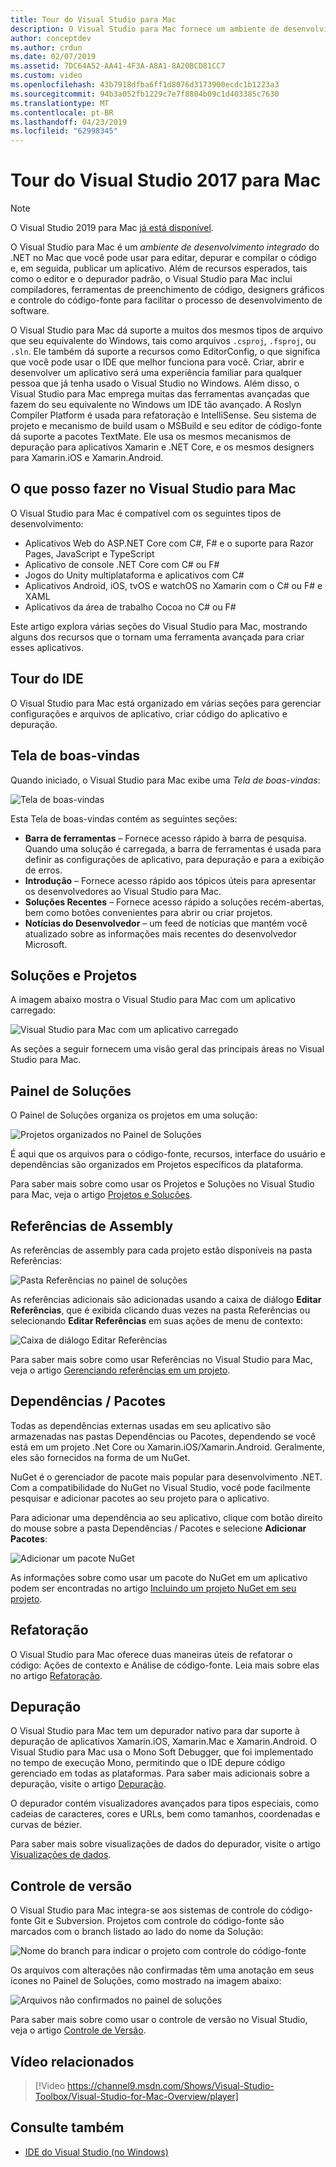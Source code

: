 ```yaml
---
title: Tour do Visual Studio para Mac
description: O Visual Studio para Mac fornece um ambiente de desenvolvimento integrado para compilar aplicativos .NET no macOS, incluindo sites ASP.NET Core e projetos Xamarin para iOS, Android, Mac e Xamarin.Forms.
author: conceptdev
ms.author: crdun
ms.date: 02/07/2019
ms.assetid: 7DC64A52-AA41-4F3A-A8A1-8A20BCD81CC7
ms.custom: video
ms.openlocfilehash: 43b7918dfba6ff1d8076d3173900ecdc1b1223a3
ms.sourcegitcommit: 94b3a052fb1229c7e7f8804b09c1d403385c7630
ms.translationtype: MT
ms.contentlocale: pt-BR
ms.lasthandoff: 04/23/2019
ms.locfileid: "62998345"
---
```

# <a name="visual-studio-2017-for-mac-tour"></a>Tour do Visual Studio 2017 para Mac

> [!NOTE]
> O Visual Studio 2019 para Mac [já está disponível](installation.md).

O Visual Studio para Mac é um _ambiente de desenvolvimento integrado_ do .NET no Mac que você pode usar para editar, depurar e compilar o código e, em seguida, publicar um aplicativo. Além de recursos esperados, tais como o editor e o depurador padrão, o Visual Studio para Mac inclui compiladores, ferramentas de preenchimento de código, designers gráficos e controle do código-fonte para facilitar o processo de desenvolvimento de software.

O Visual Studio para Mac dá suporte a muitos dos mesmos tipos de arquivo que seu equivalente do Windows, tais como arquivos `.csproj`, `.fsproj`, ou `.sln`. Ele também dá suporte a recursos como EditorConfig, o que significa que você pode usar o IDE que melhor funciona para você.
Criar, abrir e desenvolver um aplicativo será uma experiência familiar para qualquer pessoa que já tenha usado o Visual Studio no Windows. Além disso, o Visual Studio para Mac emprega muitas das ferramentas avançadas que fazem do seu equivalente no Windows um IDE tão avançado. A Roslyn Compiler Platform é usada para refatoração e IntelliSense. Seu sistema de projeto e mecanismo de build usam o MSBuild e seu editor de código-fonte dá suporte a pacotes TextMate. Ele usa os mesmos mecanismos de depuração para aplicativos Xamarin e .NET Core, e os mesmos designers para Xamarin.iOS e Xamarin.Android.

## <a name="what-can-i-do-in-visual-studio-for-mac"></a>O que posso fazer no Visual Studio para Mac

O Visual Studio para Mac é compatível com os seguintes tipos de desenvolvimento:

- Aplicativos Web do ASP.NET Core com C#, F# e o suporte para Razor Pages, JavaScript e TypeScript
- Aplicativo de console .NET Core com C# ou F#
- Jogos do Unity multiplataforma e aplicativos com C#
- Aplicativos Android, iOS, tvOS e watchOS no Xamarin com o C# ou F# e XAML
- Aplicativos da área de trabalho Cocoa no C# ou F#

Este artigo explora várias seções do Visual Studio para Mac, mostrando alguns dos recursos que o tornam uma ferramenta avançada para criar esses aplicativos.

## <a name="ide-tour"></a>Tour do IDE

O Visual Studio para Mac está organizado em várias seções para gerenciar configurações e arquivos de aplicativo, criar código do aplicativo e depuração.

## <a name="welcome-screen"></a>Tela de boas-vindas

Quando iniciado, o Visual Studio para Mac exibe uma *Tela de boas-vindas*:

![Tela de boas-vindas](media/ide-tour-image1.png)

Esta Tela de boas-vindas contém as seguintes seções:

- **Barra de ferramentas** – Fornece acesso rápido à barra de pesquisa. Quando uma solução é carregada, a barra de ferramentas é usada para definir as configurações de aplicativo, para depuração e para a exibição de erros.
- **Introdução** – Fornece acesso rápido aos tópicos úteis para apresentar os desenvolvedores ao Visual Studio para Mac.
- **Soluções Recentes** – Fornece acesso rápido a soluções recém-abertas, bem como botões convenientes para abrir ou criar projetos.
- **Notícias do Desenvolvedor** – um feed de notícias que mantém você atualizado sobre as informações mais recentes do desenvolvedor Microsoft.

## <a name="solutions-and-projects"></a>Soluções e Projetos

A imagem abaixo mostra o Visual Studio para Mac com um aplicativo carregado:

![Visual Studio para Mac com um aplicativo carregado](media/ide-tour-image17.png)

As seções a seguir fornecem uma visão geral das principais áreas no Visual Studio para Mac.

## <a name="solution-pad"></a>Painel de Soluções

O Painel de Soluções organiza os projetos em uma solução:

![Projetos organizados no Painel de Soluções](media/ide-tour-image18.png)

É aqui que os arquivos para o código-fonte, recursos, interface do usuário e dependências são organizados em Projetos específicos da plataforma.

Para saber mais sobre como usar os Projetos e Soluções no Visual Studio para Mac, veja o artigo [Projetos e Soluções](/visualstudio/mac/projects-and-solutions).

## <a name="assembly-references"></a>Referências de Assembly

As referências de assembly para cada projeto estão disponíveis na pasta Referências:

![Pasta Referências no painel de soluções](media/ide-tour-image19.png)

As referências adicionais são adicionadas usando a caixa de diálogo **Editar Referências**, que é exibida clicando duas vezes na pasta Referências ou selecionando **Editar Referências** em suas ações de menu de contexto:

![Caixa de diálogo Editar Referências](media/ide-tour-image20.png)

Para saber mais sobre como usar Referências no Visual Studio para Mac, veja o artigo [Gerenciando referências em um projeto](/visualstudio/mac/managing-references-in-a-project).

## <a name="dependencies--packages"></a>Dependências / Pacotes

Todas as dependências externas usadas em seu aplicativo são armazenadas nas pastas Dependências ou Pacotes, dependendo se você está em um projeto .Net Core ou Xamarin.iOS/Xamarin.Android. Geralmente, eles são fornecidos na forma de um NuGet.

NuGet é o gerenciador de pacote mais popular para desenvolvimento .NET. Com a compatibilidade do NuGet no Visual Studio, você pode facilmente pesquisar e adicionar pacotes ao seu projeto para o aplicativo.

Para adicionar uma dependência ao seu aplicativo, clique com botão direito do mouse sobre a pasta Dependências / Pacotes e selecione **Adicionar Pacotes**:

![Adicionar um pacote NuGet](media/ide-tour-image21.png)

As informações sobre como usar um pacote do NuGet em um aplicativo podem ser encontradas no artigo [Incluindo um projeto NuGet em seu projeto](/visualstudio/mac/nuget-walkthrough).

## <a name="refactoring"></a>Refatoração

O Visual Studio para Mac oferece duas maneiras úteis de refatorar o código: Ações de contexto e Análise de código-fonte. Leia mais sobre elas no artigo [Refatoração](/visualstudio/mac/refactoring).

## <a name="debugging"></a>Depuração

O Visual Studio para Mac tem um depurador nativo para dar suporte à depuração de aplicativos Xamarin.iOS, Xamarin.Mac e Xamarin.Android. O Visual Studio para Mac usa o Mono Soft Debugger, que foi implementado no tempo de execução Mono, permitindo que o IDE depure código gerenciado em todas as plataformas. Para saber mais adicionais sobre a depuração, visite o artigo [Depuração](/visualstudio/mac/debugging).

O depurador contém visualizadores avançados para tipos especiais, como cadeias de caracteres, cores e URLs, bem como tamanhos, coordenadas e curvas de bézier.

Para saber mais sobre visualizações de dados do depurador, visite o artigo [Visualizações de dados](/visualstudio/mac/data-visualizations).

## <a name="version-control"></a>Controle de versão

O Visual Studio para Mac integra-se aos sistemas de controle do código-fonte Git e Subversion. Projetos com controle do código-fonte são marcados com o branch listado ao lado do nome da Solução:

![Nome do branch para indicar o projeto com controle do código-fonte](media/ide-tour-image22.png)

Os arquivos com alterações não confirmadas têm uma anotação em seus ícones no Painel de Soluções, como mostrado na imagem abaixo:

![Arquivos não confirmados no painel de soluções](media/ide-tour-image23.png)

Para saber mais sobre como usar o controle de versão no Visual Studio, veja o artigo [Controle de Versão](/visualstudio/mac/version-control).

## <a name="related-video"></a>Vídeo relacionados

> [!Video https://channel9.msdn.com/Shows/Visual-Studio-Toolbox/Visual-Studio-for-Mac-Overview/player]

## <a name="see-also"></a>Consulte também

- [IDE do Visual Studio (no Windows)](/visualstudio/ide/visual-studio-ide)
